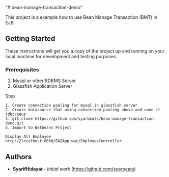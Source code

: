 "# bean-manage-transaction-demo" 

This project is a example how to use Bean Manage Transaction (BMT) in EJB.

## Getting Started

These instructions will get you a copy of the project up and running on your local machine for development and testing purposes.

### Prerequisites

1. Mysql or other RDBMS Server
2. Glassfish Application Server

Step
```
1. Create connection pooling for mysql in glassfish server
2. Create datasource that using connection pooling above and name it jdbc/zeus
3. git clone https://github.com/syarbeats/bean-manage-transaction-demo.git
4. Import to Netbeans Project
```


```
Display All Employee
http://localhost:8080/EAIApp-war/EmployeeController
```



## Authors

* **SyarifHidayat** - *Initial work* (https://github.com/syarbeats)


